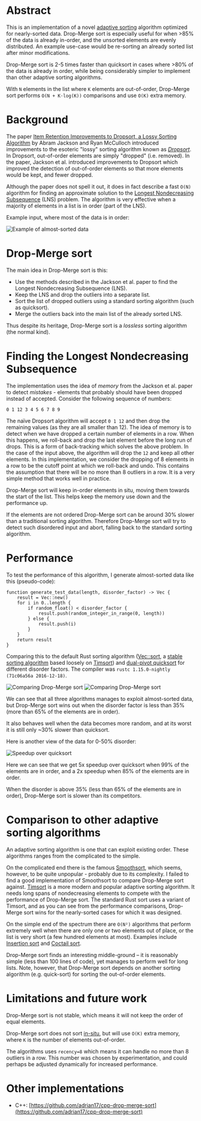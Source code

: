 # Abstract
This is an implementation of a novel [adaptive sorting](https://en.wikipedia.org/wiki/Adaptive_sort) algorithm optimized for nearly-sorted data. Drop-Merge sort is especially useful for when >85% of the data is already in-order, and the unsorted elements are evenly distributed. An example use-case would be re-sorting an already sorted list after minor modifications.

Drop-Merge sort is 2-5 times faster than quicksort in cases where >80% of the data is already in order, while being considerably simpler to implement than other adaptive sorting algorithms.

With `N` elements in the list where `K` elements are out-of-order, Drop-Merge sort performs `O(N + K⋅log(K))` comparisons and use `O(K)` extra memory.

# Background
The paper [Item Retention Improvements to Dropsort, a Lossy Sorting Algorithm](http://micsymposium.org/mics_2011_proceedings/mics2011_submission_13.pdf) by Abram Jackson and Ryan McCulloch introduced improvements to the esoteric "lossy" sorting algorithm known as [*Dropsort*](http://www.dangermouse.net/esoteric/dropsort.html). In Dropsort, out-of-order elements are simply "dropped" (i.e. removed). In the paper, Jackson et al. introduced improvements to Dropsort which improved the detection of out-of-order elements so that more elements would be kept, and fewer dropped.

Although the paper does not spell it out, it does in fact describe a fast `O(N)` algorithm for finding an approximate solution to the [Longest Nondecreasing Subsequence](https://en.wikipedia.org/wiki/Longest_increasing_subsequence) (LNS) problem. The algorithm is very effective when a majority of elements in a list is in order (part of the LNS).

Example input, where most of the data is in order:

![Example of almost-sorted data](images/example.png)

# Drop-Merge sort
The main idea in Drop-Merge sort is this:

* Use the methods described in the Jackson et al. paper to find the Longest Nondecreasing Subsequence (LNS).
* Keep the LNS and drop the outliers into a separate list.
* Sort the list of dropped outliers using a standard sorting algorithm (such as quicksort).
* Merge the outliers back into the main list of the already sorted LNS.

Thus despite its heritage, Drop-Merge sort is a *lossless* sorting algorithm (the normal kind).

# Finding the Longest Nondecreasing Subsequence
The implementation uses the idea of *memory* from the Jackson et al. paper to detect *mistakes* - elements that probably should have been dropped instead of accepted. Consider the following sequence of numbers:

`0 1 12 3 4 5 6 7 8 9`

The naïve Dropsort algorithm will accept `0 1 12` and then drop the remaining values (as they are all smaller than 12). The idea of memory is to detect when we have dropped a certain number of elements in a row. When this happens, we roll-back and drop the last element before the long run of drops. This is a form of back-tracking which solves the above problem. In the case of the input above, the algorithm will drop the `12` and keep all other elements. In this implementation, we consider the dropping of 8 elements in a row to be the cutoff point at which we roll-back and undo. This contains the assumption that there will be no more than 8 outliers in a row. It is a very simple method that works well in practice.

Drop-Merge sort will keep in-order elements in situ, moving them towards the start of the list. This helps keep the memory use down and the performance up.

If the elements are not ordered Drop-Merge sort can be around 30% slower than a traditional sorting algorithm. Therefore Drop-Merge sort will try to detect such disordered input and abort, falling back to the standard sorting algorithm.

# Performance
To test the performance of this algorithm, I generate almost-sorted data like this (pseudo-code):

```
function generate_test_data(length, disorder_factor) -> Vec {
	result = Vec::new()
	for i in 0..length {
		if random_float() < disorder_factor {
			result.push(random_integer_in_range(0, length))
		} else {
			result.push(i)
		}
	}
	return result
}
```

Comparing this to the default Rust sorting algorithm ([Vec::sort](https://doc.rust-lang.org/beta/std/vec/struct.Vec.html#method.sort), a [stable sorting algorithm](https://github.com/rust-lang/rust/pull/38192) based loosely on [Timsort](https://en.wikipedia.org/wiki/Timsort)) and [dual-pivot quicksort](https://github.com/notriddle/quickersort) for different disorder factors. The compiler was `rustc 1.15.0-nightly (71c06a56a 2016-12-18)`.

![Comparing Drop-Merge sort](images/comparisons_i32.png)
![Comparing Drop-Merge sort](images/comparisons_string.png)

We can see that all three algorithms manages to exploit almost-sorted data, but Drop-Merge sort wins out when the disorder factor is less than 35% (more than 65% of the elements are in order).

It also behaves well when the data becomes more random, and at its worst it is still only ~30% slower than quicksort.

Here is another view of the data for 0-50% disorder:

![Speedup over quicksort](images/speedup_i32_dmsort_move.png)

Here we can see that we get 5x speedup over quicksort when 99% of the elements are in order, and a 2x speedup when 85% of the elements are in order.

When the disorder is above 35% (less than 65% of the elements are in order), Drop-Merge sort is slower than its competitors.

# Comparison to other adaptive sorting algorithms
An adaptive sorting algorithm is one that can exploit existing order. These algorithms ranges from the complicated to the simple.

On the complicated end there is the famous [Smoothsort](https://en.wikipedia.org/wiki/Smoothsort), which seems, however, to be quite unpopular - probably due to its complexity. I failed to find a good implementation of Smoothsort to compare Drop-Merge sort against. [Timsort](https://en.wikipedia.org/wiki/Timsort) is a more modern and popular adaptive sorting algorithm. It needs long spans of nondecreasing elements to compete with the performance of Drop-Merge sort. The standard Rust sort uses a variant of Timsort, and as you can see from the performance comparisons, Drop-Merge sort wins for the nearly-sorted cases for which it was designed.

On the simple end of the spectrum there are `O(N²)` algorithms that perform extremely well when there are only one or two elements out of place, or the list is very short (a few hundred elements at most). Examples include [Insertion sort](https://en.wikipedia.org/wiki/Insertion_sort) and [Coctail sort](https://en.wikipedia.org/wiki/Cocktail_shaker_sort).

Drop-Merge sort finds an interesting middle-ground – it is reasonably simple (less than 100 lines of code), yet manages to perform well for long lists. Note, however, that Drop-Merge sort depends on another sorting algorithm (e.g. quick-sort) for sorting the out-of-order elements.

# Limitations and future work
Drop-Merge sort is not stable, which means it will not keep the order of equal elements.

Drop-Merge sort does not sort [in-situ](https://en.wikipedia.org/wiki/In-place_algorithm), but will use `O(K)` extra memory, where `K` is the number of elements out-of-order.

The algorithms uses `recency=8` which means it can handle no more than 8 outliers in a row. This number was chosen by experimentation, and could perhaps be adjusted dynamically for increased performance.

# Other implementations
* C++: [https://github.com/adrian17/cpp-drop-merge-sort](https://github.com/adrian17/cpp-drop-merge-sort)
